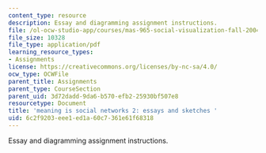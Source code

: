 ```yaml
---
content_type: resource
description: Essay and diagramming assignment instructions.
file: /ol-ocw-studio-app/courses/mas-965-social-visualization-fall-2004/6c2f9203eee1ed1a60c7361e61f68318_assn4.pdf
file_size: 10328
file_type: application/pdf
learning_resource_types:
- Assignments
license: https://creativecommons.org/licenses/by-nc-sa/4.0/
ocw_type: OCWFile
parent_title: Assignments
parent_type: CourseSection
parent_uid: 3d72dadd-9da6-b570-efb2-25930bf507e8
resourcetype: Document
title: 'meaning is social networks 2: essays and sketches '
uid: 6c2f9203-eee1-ed1a-60c7-361e61f68318
---
```

Essay and diagramming assignment instructions.
